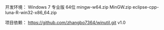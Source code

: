 
开发环境：
Windows 7 专业版 64位 
mingw-w64.zip
MinGW.zip
eclipse-cpp-luna-R-win32-x86_64.zip

项目依赖：
https://github.com/zhangbo7364/winutil.git  v1.0
